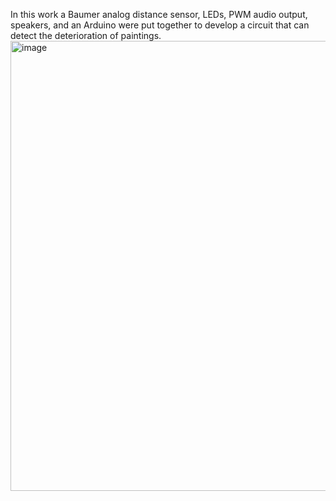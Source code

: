 In this work a Baumer analog distance sensor, LEDs, PWM audio output, speakers, and an Arduino were put together to develop a circuit that can detect the deterioration of paintings. 
<img width="1280" height="720" alt="image" src="https://github.com/user-attachments/assets/b4277a8b-7f08-41a8-88f7-db4d6d0512d4" />

